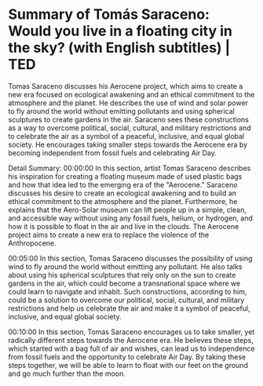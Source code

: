 # Summary of Tomás Saraceno: Would you live in a floating city in the sky? (with English subtitles) | TED

Tomas Saraceno discusses his Aerocene project, which aims to create a new era focused on ecological awakening and an ethical commitment to the atmosphere and the planet. He describes the use of wind and solar power to fly around the world without emitting pollutants and using spherical sculptures to create gardens in the air. Saraceno sees these constructions as a way to overcome political, social, cultural, and military restrictions and to celebrate the air as a symbol of a peaceful, inclusive, and equal global society. He encourages taking smaller steps towards the Aerocene era by becoming independent from fossil fuels and celebrating Air Day.

Detail Summary: 
00:00:00
In this section, artist Tomas Saraceno describes his inspiration for creating a floating museum made of used plastic bags and how that idea led to the emerging era of the "Aerocene." Saraceno discusses his desire to create an ecological awakening and to build an ethical commitment to the atmosphere and the planet. Furthermore, he explains that the Aero-Solar museum can lift people up in a simple, clean, and accessible way without using any fossil fuels, helium, or hydrogen, and how it is possible to float in the air and live in the clouds. The Aerocene project aims to create a new era to replace the violence of the Anthropocene.

00:05:00
In this section, Tomas Saraceno discusses the possibility of using wind to fly around the world without emitting any pollutant. He also talks about using his spherical sculptures that rely only on the sun to create gardens in the air, which could become a transnational space where we could learn to navigate and inhabit. Such constructions, according to him, could be a solution to overcome our political, social, cultural, and military restrictions and help us celebrate the air and make it a symbol of peaceful, inclusive, and equal global society.

00:10:00
In this section, Tomas Saraceno encourages us to take smaller, yet radically different steps towards the Aerocene era. He believes these steps, which started with a bag full of air and wishes, can lead us to independence from fossil fuels and the opportunity to celebrate Air Day. By taking these steps together, we will be able to learn to float with our feet on the ground and go much further than the moon.

